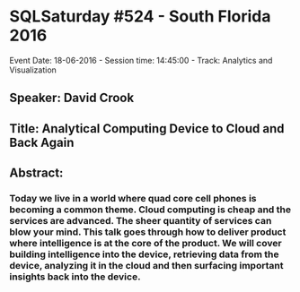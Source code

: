 # SQLSaturday #524 - South Florida 2016
Event Date: 18-06-2016 - Session time: 14:45:00 - Track: Analytics and Visualization
## Speaker: David Crook
## Title: Analytical Computing Device to Cloud and Back Again
## Abstract:
### Today we live in a world where quad core cell phones is becoming a common theme.  Cloud computing is cheap and the services are advanced.  The sheer quantity of services can blow your mind.  This talk goes through how to deliver product where intelligence is at the core of the product.  We will cover building intelligence into the device, retrieving data from the device, analyzing it in the cloud and then surfacing important insights back into the device.
